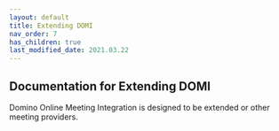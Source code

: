 ```yaml
---
layout: default
title: Extending DOMI
nav_order: 7
has_children: true
last_modified_date: 2021.03.22
---
```


## Documentation for Extending DOMI

Domino Online Meeting Integration is designed to be extended or other meeting providers.